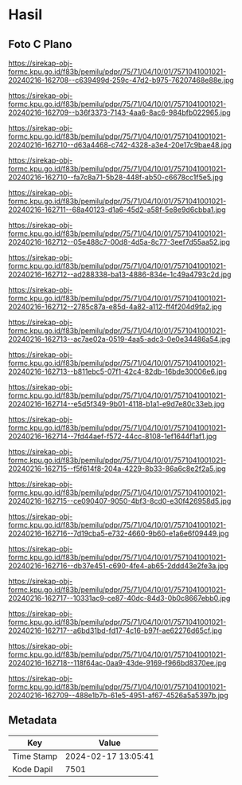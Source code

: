 # Hasil

## Foto C Plano

https://sirekap-obj-formc.kpu.go.id/f83b/pemilu/pdpr/75/71/04/10/01/7571041001021-20240216-162708--c639499d-259c-47d2-b975-76207468e88e.jpg

https://sirekap-obj-formc.kpu.go.id/f83b/pemilu/pdpr/75/71/04/10/01/7571041001021-20240216-162709--b36f3373-7143-4aa6-8ac6-984bfb022965.jpg

https://sirekap-obj-formc.kpu.go.id/f83b/pemilu/pdpr/75/71/04/10/01/7571041001021-20240216-162710--d63a4468-c742-4328-a3e4-20e17c9bae48.jpg

https://sirekap-obj-formc.kpu.go.id/f83b/pemilu/pdpr/75/71/04/10/01/7571041001021-20240216-162710--fa7c8a71-5b28-448f-ab50-c6678cc1f5e5.jpg

https://sirekap-obj-formc.kpu.go.id/f83b/pemilu/pdpr/75/71/04/10/01/7571041001021-20240216-162711--68a40123-d1a6-45d2-a58f-5e8e9d6cbba1.jpg

https://sirekap-obj-formc.kpu.go.id/f83b/pemilu/pdpr/75/71/04/10/01/7571041001021-20240216-162712--05e488c7-00d8-4d5a-8c77-3eef7d55aa52.jpg

https://sirekap-obj-formc.kpu.go.id/f83b/pemilu/pdpr/75/71/04/10/01/7571041001021-20240216-162712--ad288338-ba13-4886-834e-1c49a4793c2d.jpg

https://sirekap-obj-formc.kpu.go.id/f83b/pemilu/pdpr/75/71/04/10/01/7571041001021-20240216-162712--2785c87a-e85d-4a82-a112-ff4f204d9fa2.jpg

https://sirekap-obj-formc.kpu.go.id/f83b/pemilu/pdpr/75/71/04/10/01/7571041001021-20240216-162713--ac7ae02a-0519-4aa5-adc3-0e0e34486a54.jpg

https://sirekap-obj-formc.kpu.go.id/f83b/pemilu/pdpr/75/71/04/10/01/7571041001021-20240216-162713--b811ebc5-07f1-42c4-82db-16bde30006e6.jpg

https://sirekap-obj-formc.kpu.go.id/f83b/pemilu/pdpr/75/71/04/10/01/7571041001021-20240216-162714--e5d5f349-9b01-4118-b1a1-e9d7e80c33eb.jpg

https://sirekap-obj-formc.kpu.go.id/f83b/pemilu/pdpr/75/71/04/10/01/7571041001021-20240216-162714--7fd44aef-f572-44cc-8108-1ef1644f1af1.jpg

https://sirekap-obj-formc.kpu.go.id/f83b/pemilu/pdpr/75/71/04/10/01/7571041001021-20240216-162715--f5f614f8-204a-4229-8b33-86a6c8e2f2a5.jpg

https://sirekap-obj-formc.kpu.go.id/f83b/pemilu/pdpr/75/71/04/10/01/7571041001021-20240216-162715--ce090407-9050-4bf3-8cd0-e30f426958d5.jpg

https://sirekap-obj-formc.kpu.go.id/f83b/pemilu/pdpr/75/71/04/10/01/7571041001021-20240216-162716--7d19cba5-e732-4660-9b60-e1a6e6f09449.jpg

https://sirekap-obj-formc.kpu.go.id/f83b/pemilu/pdpr/75/71/04/10/01/7571041001021-20240216-162716--db37e451-c690-4fe4-ab65-2ddd43e2fe3a.jpg

https://sirekap-obj-formc.kpu.go.id/f83b/pemilu/pdpr/75/71/04/10/01/7571041001021-20240216-162717--10331ac9-ce87-40dc-84d3-0b0c8667ebb0.jpg

https://sirekap-obj-formc.kpu.go.id/f83b/pemilu/pdpr/75/71/04/10/01/7571041001021-20240216-162717--a6bd31bd-fd17-4c16-b97f-ae62276d65cf.jpg

https://sirekap-obj-formc.kpu.go.id/f83b/pemilu/pdpr/75/71/04/10/01/7571041001021-20240216-162718--118f64ac-0aa9-43de-9169-f966bd8370ee.jpg

https://sirekap-obj-formc.kpu.go.id/f83b/pemilu/pdpr/75/71/04/10/01/7571041001021-20240216-162709--488e1b7b-61e5-4951-af67-4526a5a5397b.jpg


## Metadata

| Key        | Value               |
| ---------- | ------------------- |
| Time Stamp | 2024-02-17 13:05:41 |
| Kode Dapil | 7501                |



